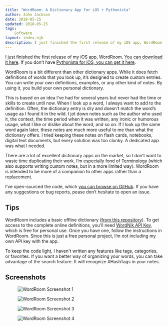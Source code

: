 ```yaml
---
title: "WordRoom: A Dictionary App for iOS + Pythonista"
author: John Jackson
date: 2018-05-25
updated: 2018-05-25
tags:
    Software
layout: index.njk
description: I just finished the first release of my iOS app, WordRoom. You can download it here.
---
```

I just finished the first release of my iOS app, WordRoom. [You can download it here](https://github.com/johnridesabike/WordRoom/releases/latest). If you don’t have [Pythonista for iOS, you can get it here](http://omz-software.com/pythonista/).

WordRoom is a bit different than other dictionary apps. While it does fetch definitions of words that you look up, it’s designed to create custom entries. You can write your own definitions, examples, or any other kind of notes. By using it, you build your own personal dictionary.

This is based on an idea I’ve had for several years but never had the time or skills to create until now. When I look up a word, I always want to add to the definition. Often, the dictionary entry is dry and doesn’t match the word’s usage as I found it in the wild. I jot down notes such as the author who used it, the context, the time period when it was written, any ironic or humorous usage, what I like or dislike about the word, and so on. If I look up the same word again later, these notes are much more useful to me than what the dictionary offers. I tried keeping these notes on flash cards, notebooks, digital text documents, but every solution was too clunky. A dedicated app was what I needed.

There are a lot of excellent dictionary apps on the market, so I don’t want to waste time duplicating their work. I’m especially fond of [Terminology](https://agiletortoise.com/terminology/) (which also supports writing custom notes, but in a more limited way). WordRoom is intended to be more of a companion to other apps rather than a replacement.

I’ve open-sourced the code, which [you can browse on GitHub](https://github.com/johnridesabike/WordRoom). If you have any suggestions or bug reports, pease don’t hesitate to open an issue.

## Tips

WordRoom includes a basic offline dictionary ([from this repository](https://github.com/johnridesabike/OPTED-to-JSON)). To get access to the complete online definitions, you'll need [WordNik API Key](https://developer.wordnik.com/), which is free for personal use. Once you have one, follow the instructions in WordRoom. Since this is just a free personal project, I’m not including my own API key with the app.

To keep the code light, I haven't written any features like tags, categories, or favorites. If you want a better way of organizing your words, you can take advantage of the search feature. It will recognize #HashTags in your notes.

## Screenshots

<figure>


![WordRoom Screenshot 1](/media/wordroom/fullsizeoutput_e76.jpeg)

</figure>

<figure>

![WordRoom Screenshot 2](/media/wordroom/fullsizeoutput_e77.jpeg)

</figure>

<figure>

![WordRoom Screenshot 3](/media/wordroom/fullsizeoutput_e75.jpeg)

</figure>

<figure>

![WordRoom Screenshot 4](/media/wordroom/fullsizeoutput_e78.jpeg)

</figure>